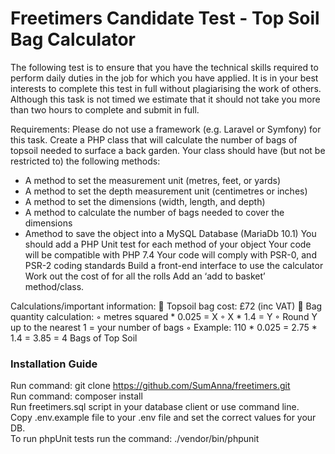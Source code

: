 # Freetimers Candidate Test - Top Soil Bag Calculator

The following test is to ensure that you have the technical skills required to perform daily
duties in the job for which you have applied. It is in your best interests to complete this test
in full without plagiarising the work of others.
Although this task is not timed we estimate that it should not take you more than two hours
to complete and submit in full.

Requirements:
Please do not use a framework (e.g. Laravel or Symfony) for this task.
Create a PHP class that will calculate the number of bags of topsoil needed to surface a
back garden.
Your class should have (but not be restricted to) the following methods:
* A method to set the measurement unit (metres, feet, or yards)
* A method to set the depth measurement unit (centimetres or inches)
* A method to set the dimensions (width, length, and depth)
* A method to calculate the number of bags needed to cover the dimensions
* Amethod to save the object into a MySQL Database (MariaDb 10.1)
You should add a PHP Unit test for each method of your object
Your code will be compatible with PHP 7.4
Your code will comply with PSR-0, and PSR-2 coding standards
Build a front-end interface to use the calculator
Work out the cost of for all the rolls
Add an ‘add to basket’ method/class.

Calculations/important information:
 Topsoil bag cost: £72 (inc VAT)
 Bag quantity calculation:
◦ metres squared * 0.025 = X
◦ X * 1.4 = Y
◦ Round Y up to the nearest 1 = your number of bags
◦ Example: 110 * 0.025 = 2.75 * 1.4 = 3.85 = 4 Bags of Top Soil

### Installation Guide
Run command: git clone https://github.com/SumAnna/freetimers.git<br />
Run command: composer install<br />
Run freetimers.sql script in your database client or use command line.<br />
Copy .env.example file to your .env file and set the correct values for your DB.<br />
To run phpUnit tests run the command: ./vendor/bin/phpunit<br />
